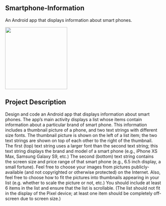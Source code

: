 ## Smartphone-Information
An Android app that displays information about smart phones.

<img src=http://g.recordit.co/Oz9bnMGO9k.gif width=200><br>

## Project Description
Design and code an Android app that displays information about smart phones. The app’s main activity
displays a list whose items contain information about a particular brand of smart phone. This information
includes a thumbnail picture of a phone, and two text strings with different size fonts. The thumbnail
picture is shown on the left of a list item; the two text strings are shown on top of each other to the right
of the thumbnail. The first (top) text string uses a larger font than the second text string; this text string
displays the brand and model of a smart phone (e.g., iPhone XS Max, Samsung Galaxy S9, etc.) The second
(bottom) text string contains the screen size and price range of that smart phone (e.g., 6.5 inch display,
a small fortune). Feel free to choose your images from pictures publicly-available (and not copyrighted
or otherwise protected) on the Internet. Also, feel free to choose how to fit the pictures into thumbnails
appearing in your list (e.g. whether to scale the picture or not, etc.) You should include at least 6 items in
the list and ensure that the list is scrollable. (The list should not fit in the display of the Pixel device; at least
one item should be completely off-screen due to screen size.) 
